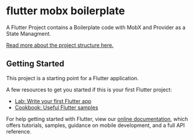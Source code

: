 # flutter mobx boilerplate

A Flutter Project contains a Boilerplate code with MobX and Provider as a State Managment.

[Read more about the project structure here.](https://github.com/ibhavikmakwana/flutter_mobx_boilerplate/wiki/Project-Packaging-structure)

## Getting Started

This project is a starting point for a Flutter application.

A few resources to get you started if this is your first Flutter project:

- [Lab: Write your first Flutter app](https://flutter.dev/docs/get-started/codelab)
- [Cookbook: Useful Flutter samples](https://flutter.dev/docs/cookbook)

For help getting started with Flutter, view our
[online documentation](https://flutter.dev/docs), which offers tutorials,
samples, guidance on mobile development, and a full API reference.

